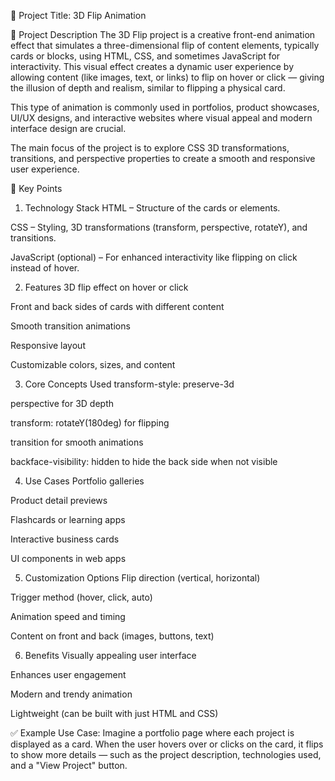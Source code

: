 🎯 Project Title: 3D Flip Animation

📄 Project Description
The 3D Flip project is a creative front-end animation effect that simulates a three-dimensional flip of content elements, typically cards or blocks, using HTML, CSS, and sometimes JavaScript for interactivity. This visual effect creates a dynamic user experience by allowing content (like images, text, or links) to flip on hover or click — giving the illusion of depth and realism, similar to flipping a physical card.

This type of animation is commonly used in portfolios, product showcases, UI/UX designs, and interactive websites where visual appeal and modern interface design are crucial.

The main focus of the project is to explore CSS 3D transformations, transitions, and perspective properties to create a smooth and responsive user experience.

🔑 Key Points
1. Technology Stack
HTML – Structure of the cards or elements.

CSS – Styling, 3D transformations (transform, perspective, rotateY), and transitions.

JavaScript (optional) – For enhanced interactivity like flipping on click instead of hover.

2. Features
3D flip effect on hover or click

Front and back sides of cards with different content

Smooth transition animations

Responsive layout

Customizable colors, sizes, and content

3. Core Concepts Used
transform-style: preserve-3d

perspective for 3D depth

transform: rotateY(180deg) for flipping

transition for smooth animations

backface-visibility: hidden to hide the back side when not visible

4. Use Cases
Portfolio galleries

Product detail previews

Flashcards or learning apps

Interactive business cards

UI components in web apps

5. Customization Options
Flip direction (vertical, horizontal)

Trigger method (hover, click, auto)

Animation speed and timing

Content on front and back (images, buttons, text)

6. Benefits
Visually appealing user interface

Enhances user engagement

Modern and trendy animation

Lightweight (can be built with just HTML and CSS)

✅ Example Use Case:
Imagine a portfolio page where each project is displayed as a card. When the user hovers over or clicks on the card, it flips to show more details — such as the project description, technologies used, and a "View Project" button.

